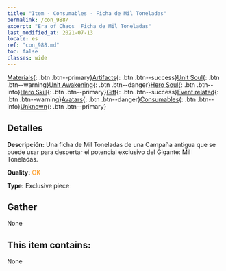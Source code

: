 ```yaml
---
title: "Item - Consumables - Ficha de Mil Toneladas"
permalink: /con_988/
excerpt: "Era of Chaos  Ficha de Mil Toneladas"
last_modified_at: 2021-07-13
locale: es
ref: "con_988.md"
toc: false
classes: wide
---
```

 [Materials](/ItemsES/){: .btn .btn--primary}[Artifacts](/ItemsES/Artifacts/){: .btn .btn--success}[Unit Soul](/ItemsES/UnitSoul/){: .btn .btn--warning}[Unit Awakening](/ItemsES/UnitAwakening/){: .btn .btn--danger}[Hero Soul](/ItemsES/HeroSoul/){: .btn .btn--info}[Hero Skill](/ItemsES/HeroSkill/){: .btn .btn--primary}[Gift](/ItemsES/Gift/){: .btn .btn--success}[Event related](/ItemsES/Events/){: .btn .btn--warning}[Avatars](/ItemsES/Avatars/){: .btn .btn--danger}[Consumables](/ItemsES/Consumables/){: .btn .btn--info}[Unknown](/ItemsES/Unknown/){: .btn .btn--primary}

## Detalles
 **Descripción:** Una ficha de Mil Toneladas de una Campaña antigua que se puede usar para despertar el potencial exclusivo del Gigante: Mil Toneladas.

 **Quality:** <span style="color: #FF8C00">OK</span>

 **Type:** Exclusive piece

## Gather

  None

## This item contains:

  None

